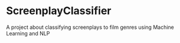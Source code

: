 # ScreenplayClassifier
A project about classifying screenplays to film genres using Machine Learning and NLP
